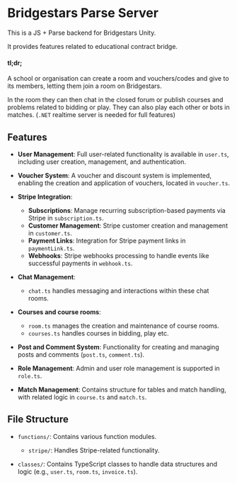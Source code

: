 
# Bridgestars Parse Server
This is a JS + Parse backend for Bridgestars Unity.

It provides features related to educational contract bridge.

#### tl;dr;
A school or organisation can create a room and vouchers/codes and give to its members, letting them join a room on Bridgestars.

In the room they can then chat in the closed forum or publish courses and problems related to bidding or play. They can also play each other or bots in matches. (`.NET` realtime server is needed for full features)



## Features

- **User Management**: Full user-related functionality is available in `user.ts`, including user creation, management, and authentication.
  
- **Voucher System**: A voucher and discount system is implemented, enabling the creation and application of vouchers, located in `voucher.ts`.
  
- **Stripe Integration**: 
  - **Subscriptions**: Manage recurring subscription-based payments via Stripe in `subscription.ts`.
  - **Customer Management**: Stripe customer creation and management in `customer.ts`.
  - **Payment Links**: Integration for Stripe payment links in `paymentLink.ts`.
  - **Webhooks**: Stripe webhooks processing to handle events like successful payments in `webhook.ts`.
  
- **Chat Management**: 
  - `chat.ts` handles messaging and interactions within these chat rooms.

- **Courses and course rooms**: 
  - `room.ts` manages the creation and maintenance of course rooms.
  - `courses.ts` handles courses in bidding, play etc.

- **Post and Comment System**: Functionality for creating and managing posts and comments (`post.ts`, `comment.ts`).

- **Role Management**: Admin and user role management is supported in `role.ts`.

- **Match Management**: Contains structure for tables and match handling, with related logic in `course.ts` and `match.ts`.

## File Structure

- `functions/`: Contains various function modules.
  - `stripe/`: Handles Stripe-related functionality.
  
- `classes/`: Contains TypeScript classes to handle data structures and logic (e.g., `user.ts`, `room.ts`, `invoice.ts`).
